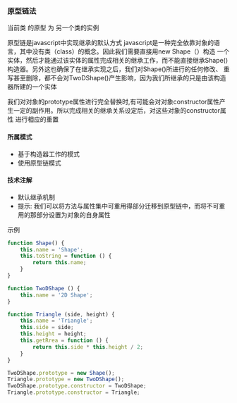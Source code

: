 ### 原型链法
当前类 的原型 为 另一个类的实例

原型链是javascript中实现继承的默认方式 javascript是一种完全依靠对象的语言，其中没有类（class）的概念。因此我们需要直接用new Shape（）构造
一个实体，然后才能通过该实体的属性完成相关的继承工作，而不能直接继承Shape()构造器。另外这也确保了在继承实现之后，我们对Shape()所进行的任何修改、
重写甚至删除，都不会对TwoDShape()产生影响，因为我们所继承的只是由该构造器所建的一个实体

我们对对象的prototype属性进行完全替换时,有可能会对对象constructor属性产生一定的副作用。所以完成相关的继承关系设定后，对这些对象的constructor属性
进行相应的重置

#### 所属模式
* 基于构造器工作的模式
* 使用原型链模式

#### 技术注解
* 默认继承机制
* 提示: 我们可以将方法与属性集中可重用得部分迁移到原型链中，而将不可重用的那部分设置为对象的自身属性

示例

```` javascript
function Shape() {
    this.name = 'Shape';
    this.toString = function () {
        return this.name;
    }
}

function TwoDShape () {
    this.name = '2D Shape';
}

function Triangle (side, height) {
    this.name = 'Triangle';
    this.side = side;
    this.height = height;
    this.getRrea = function () {
        return this.side * this.height / 2;
    }
}

TwoDShape.prototype = new Shape();
Triangle.prototype = new TwoDShape();
TwoDShape.prototype.constructor = TwoDShape;
Triangle.prototype.constructor = Triangle;
````